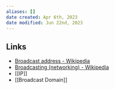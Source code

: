 ```yaml
---
aliases: []
date created: Apr 6th, 2023
date modified: Jun 22nd, 2023
---
```



## Links
- [Broadcast address - Wikipedia](https://en.wikipedia.org/wiki/Broadcast_address)
- [Broadcasting (networking) - Wikipedia](https://en.wikipedia.org/wiki/Broadcasting_(networking))
- [[IP]]
- [[Broadcast Domain]]